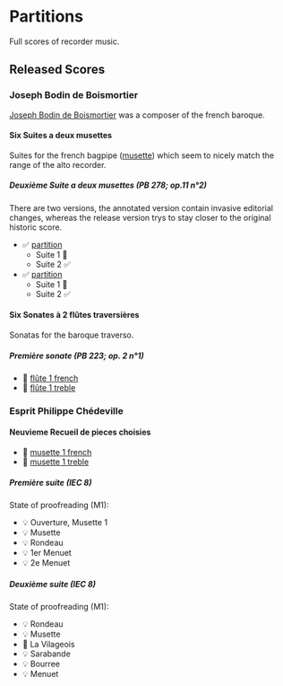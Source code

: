 # Partitions

Full scores of recorder music.

## Released Scores

### Joseph Bodin de Boismortier

[Joseph Bodin de Boismortier][boismortier] was a composer of the french
baroque.

#### Six Suites a deux musettes

Suites for the french bagpipe ([musette]) which seem to nicely match the range
of the alto recorder.

##### Deuxième Suite a deux musettes (PB 278; op.11 n°2)

There are two versions, the annotated version contain invasive editorial
changes, whereas the release version trys to stay closer to the original
historic score.

* ✅ [partition][bp278-partition-annotated]
    * Suite 1 🚧
    * Suite 2 ✅
* ✅ [partition][bp278-partition-release]
    * Suite 1 🚧
    * Suite 2 ✅

#### Six Sonates à 2 flûtes traversières
Sonatas for the baroque traverso.

##### Première sonate (PB 223; op. 2 n°1)

* 🚧 [flûte 1 french][bp223-fl1-french]
* 🚧 [flûte 1 treble][bp223-fl1-treble]

### Esprit Philippe Chédeville
#### Neuvieme Recueil de pieces choisies

* 🚧 [musette 1 french][iec8-m1-french]
* 🚧 [musette 1 treble][iec8-m1-treble]

##### Première suite (IEC 8)

State of proofreading (M1):

* 💡 Ouverture, Musette 1
* 💡 Musette
* 💡 Rondeau
* 💡 1er Menuet
* 💡 2e Menuet

##### Deuxième suite (IEC 8)

State of proofreading (M1):

* 💡 Rondeau
* 💡 Musette
* 🚧 La Vilageois
* 💡 Sarabande
* 💡 Bourree
* 💡 Menuet

[boismortier]: <https://en.wikipedia.org/wiki/Joseph_Bodin_de_Boismortier>
[iec8-m1-french]: <https://github.com/HolgerPeters/partitions/releases/download/v2024-12-02/chedeville-iec8-m1-french.pdf>
[iec8-m1-treble]: <https://github.com/HolgerPeters/partitions/releases/download/v2024-12-02/chedeville-iec8-m1-treble.pdf>
[bp223-fl1-french]: <https://github.com/HolgerPeters/partitions/releases/download/v2024-12-02/boismortier-bp223-ca1-french.pdf>
[bp223-fl1-treble]: <https://github.com/HolgerPeters/partitions/releases/download/v2024-12-02/boismortier-bp223-ca1-treble.pdf>
[bp278-partition-annotated]: <https://github.com/HolgerPeters/partitions/releases/download/v2024-07-18/boismortier-bp278-partition-annotated.pdf>
[bp278-partition-release]: <https://github.com/HolgerPeters/partitions/releases/download/v2024-07-18/boismortier-bp278-partition-release.pdf>
[musette]: <https://fr.wikipedia.org/wiki/Musette_de_cour>
